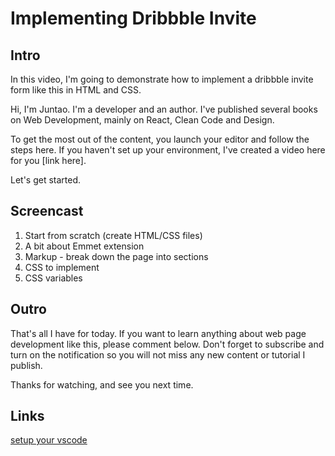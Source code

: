 # Implementing Dribbble Invite

## Intro

In this video, I'm going to demonstrate how to implement a dribbble invite form like this in HTML and CSS.

Hi, I'm Juntao. I'm a developer and an author. I've published several books on Web Development, mainly on React, Clean Code and Design.

To get the most out of the content, you launch your editor and follow the steps here. If you haven't set up your environment, I've created a video here for you [link here].

Let's get started.

## Screencast

1. Start from scratch (create HTML/CSS files)
1. A bit about Emmet extension
1. Markup - break down the page into sections
1. CSS to implement
1. CSS variables

## Outro

That's all I have for today. If you want to learn anything about web page development like this, please comment below. Don't forget to subscribe and turn on the notification so you will not miss any new content or tutorial I publish.

Thanks for watching, and see you next time.

## Links

[setup your vscode]()
